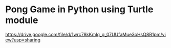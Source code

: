 # Pong Game in Python using Turtle module

https://drive.google.com/file/d/1wrc78kKmIq_g_07UUfaMue3oHsQ8B1pm/view?usp=sharing

